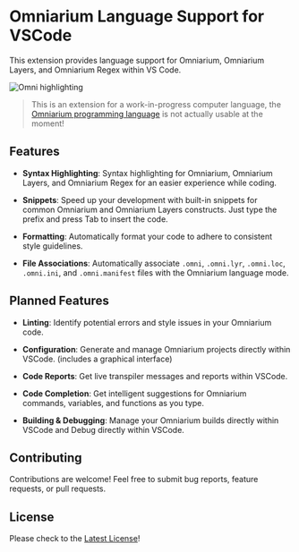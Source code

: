 # Omniarium Language Support for VSCode

This extension provides language support for Omniarium, Omniarium Layers, and Omniarium Regex
within VS Code.

![Omni highlighting](https://raw.githubusercontent.com/Ender-ing/omni/refs/heads/main/std-1/supplements/VSCode-Extension/images/highlighting.png)

> This is an extension for a work-in-progress computer language, the
> [Omniarium programming language](https://github.com/Ender-ing/omni/) is not actually
> usable at the moment!

## Features

- **Syntax Highlighting**: Syntax highlighting for Omniarium, Omniarium Layers, and
Omniarium Regex for an easier experience while coding.

- **Snippets**: Speed up your development with built-in snippets for common Omniarium
and Omniarium Layers constructs. Just type the prefix and press Tab to insert the code.

- **Formatting**: Automatically format your code to adhere to consistent style guidelines.

- **File Associations**: Automatically associate `.omni`, `.omni.lyr`, `.omni.loc`, `.omni.ini`,
and `.omni.manifest` files with the Omniarium language mode.

## Planned Features

- **Linting**: Identify potential errors and style issues in your Omniarium code.

- **Configuration**: Generate and manage Omniarium projects directly within VSCode.
(includes a graphical interface)

- **Code Reports**: Get live transpiler messages and reports within VSCode.

- **Code Completion**: Get intelligent suggestions for Omniarium commands, variables, and functions
as you type.

- **Building & Debugging**: Manage your Omniarium builds directly within VSCode and Debug
directly within VSCode.

## Contributing

Contributions are welcome! Feel free to submit bug reports, feature requests, or pull requests.

## License

Please check to the [Latest License](https://github.com/Ender-ing/omni/blob/main/LICENSE)!
